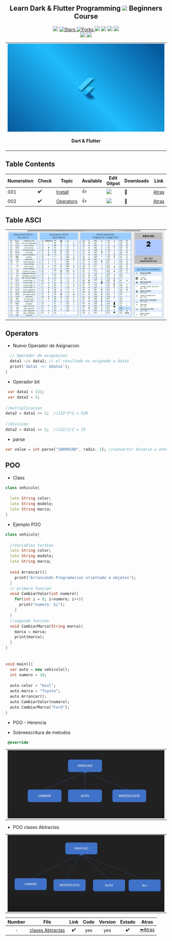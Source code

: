 <h2 align="center">Learn Dark & Flutter Programming <img src="https://media.giphy.com/media/lnIfDxGkt2t6L3KmgG/giphy.gif" width="35px"> Beginners Course
 </h2>

<p align="center">
  
   </a>
    <img src="https://img.shields.io/github/languages/top/BrianMarquez3/Learning-Dark-Flutter?color=blue">
  </a>
  <a href="https://github.com/BrianMarquez3/Learning-Dark-Flutter/stargazers">
    <img src="https://img.shields.io/github/stars/BrianMarquez3/Learning-Dark-Flutter.svg?style=flat" alt="Stars">
  </a>
  <a href="https://github.com/BrianMarquez3/Learning-Dark-Flutter/network">
    <img src="https://img.shields.io/github/forks/BrianMarquez3/Learning-Dark-Flutter.svg?style=flat" alt="Forks">
  </a>
    <img src="https://img.shields.io/github/v/tag/BrianMarquez3/Learning-Dark-Flutter?color=red&label=Version&logo=dart">
  </a>
  
  </a>
    <img src="https://img.shields.io/github/languages/code-size/BrianMarquez3/Learning-Dark-Flutter">
  </a>
  
  </a>
    <img src="https://img.shields.io/github/downloads/BrianMarquez3/Learning-Dark-Flutter/total?color=green">
  </a>
  
   </a>
   <a href="https://github.com/BrianMarquez3/Learning-Dark-Flutter/network">
    <img src="https://img.shields.io/badge/Plataform-Windows-blue">
  </a><br>
 
<!--Cuadrados grandes-->
  <img src="https://img.shields.io/github/last-commit/BrianMarquez3/Learning-Dark-Flutter?color=yellow&style=for-the-badge">
  <img src="https://img.shields.io/github/languages/count/BrianMarquez3/Learning-Dark-Flutter?style=for-the-badge">
  
</p>
  
<table align="center">
  <tr>
    <td align="center" style="padding=0;width=50%;">
      <img align="center" style="padding=0;" src="./images/4.webp" />
      <h4 align="center"> Dart & Flutter </h4>
    </td>
  </tr>
</table>



## Table Contents

 Numeration    | Check  |    Topic      |   Available      |    Edit Gitpot    |    Downloads    |  Link   |
| ------------ |--------|-------------- |----------------- |------------------ |---------------- |-------- |
|  001   |:heavy_check_mark: | [Install](https://github.com/BrianMarquez3/Learning-Dark-Flutter/tree/main/Install)  |   👍  |<img src="https://media.giphy.com/media/gJ1zlEIw4c30qpyooF/giphy.gif" width="25px"> | 💾 | [ Atras](https://github.com/BrianMarquez3) | 
|  002   |:heavy_check_mark: | [Operators](#Operators)  |   👍  |<img src="https://media.giphy.com/media/gJ1zlEIw4c30qpyooF/giphy.gif" width="25px"> | 💾 | [ Atras](https://github.com/BrianMarquez3) | 

## Table ASCI

<table align="center">
  <tr>
    <td align="center" style="padding=0;width=50%;">
      <img align="center" style="padding=0;" src="./ASCI/Asci_code.jpg" />
    </td>
  </tr>
</table>

## Operators

* Nuevo Operador de Asignacion

```dart
  // Operador de asignacion
  data1 ~/= data2; // el resultado es asignado a data1
  print('data1 ->: $data1');
}
```
* Operador bit

```dart
 var data1 = 132;
 var data2 = 5;

//multiplicacion
data2 = data1 << 2;  //132*2*2 = 528

//division
data2 = data1 << 2;  //132/2/2 = 33
```

* parse

```dart
var value = int.parse("10000100", radix: 2); //convertir binario a entero
```

<!--https://giphy.com/stickers/LeCercle-Boxing-boom-cercle-lecercle-hsg8UlvI5sYa4oVFIW>-->

## POO

* Class

```dart
class vehiculo{

  late String color;
  late String modelo;
  late String marca;
}

```

* Ejemplo POO

```dart
class vehiculo{

  //Variables tardías
  late String color;
  late String modelo;
  late String marca;

  void Arrancar(){
    print("Arrancando Programacion orientada a objetos");
  }
  // primera funcion
  void CambiarValor(int numero){
    for(int i = 0; i<numero; i++){
      print("numero: $i");
    }
  }
  //segunda funcion
  void CambiarMarca(String marca){
    marca = marca;
    print(marca);
  }
}


void main(){
  var auto = new vehiculo();
  int numero = 10;

  auto.color = "Azul";
  auto.marca = "Toyota";
  auto.Arrancar();
  auto.CambiarValor(numero);
  auto.CambiarMarca("Ford");
}
```

* POO - Herencia

- Sobreescritura de metodos
```dart
 @override
 ```

<table align="center">
  <tr>
    <td align="center" style="padding=0;width=50%;">
      <img align="center" style="padding=0;" src="./images/image_herencia.png" />
    </td>
  </tr>
</table>

* POO clases Abtractas


<table align="center">
  <tr>
    <td align="center" style="padding=0;width=50%;">
      <img align="center" style="padding=0;" src="./images/image_classesAbtractas.png" />
    </td>
  </tr>
</table>


|Number| File                  | Link        |    Code     | Version     | Estado      | Atras       |
|:----:|-----------------------|:-----------:|:-----------:|:-----------:|:-----------:|:-----------:|
| -   | [clases Abtractas ](https://github.com/BrianMarquez3/C-Plus-Plus-Course/tree/master/Operaciones%201)     |      ✔️     | yes | yes | ✔️ | [⬅️Atras](#Tabla-de-contenidos) |
<!--https://giphy.com/stickers/LeCercle-Boxing-boom-cercle-lecercle-hsg8UlvI5sYa4oVFIW>
